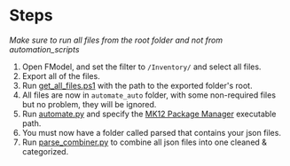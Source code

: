 # Steps

_Make sure to run all files from the root folder and not from automation_scripts_

1. Open FModel, and set the filter to `/Inventory/` and select all files.
2. Export all of the files.
3. Run [get_all_files.ps1](/automation_scripts/get_all_files.ps1) with the path to the exported folder's root.
4. All files are now in `automate_auto` folder, with some non-required files but no problem, they will be ignored.
5. Run [automate.py](/automation_scripts/automate.py) and specify the [MK12 Package Manager](https://github.com/thethiny/MK12PMan) executable path.
6. You must now have a folder called parsed that contains your json files.
7. Run [parse_combiner.py](/parse_combiner.py) to combine all json files into one cleaned & categorized.